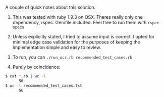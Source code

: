 A couple of quick notes about this solution.

1. This was tested with ruby 1.9.3 on OSX. Theres really only one dependency, rspec. Gemfile included. Feel free to run them with `rspec specs`

2. Unless explicitly stated, I tried to assume input is correct. I opted for minimal edge case validation for the purposes of keeping the implementation simple and easy to review.

3. To run, you can `./run_ocr.rb recommended_test_cases.rb`

4. Purely by coincidence:
```bash
$ cat *.rb | wc -l
      56
$ wc -l recommended_test_cases.txt
      56
```
